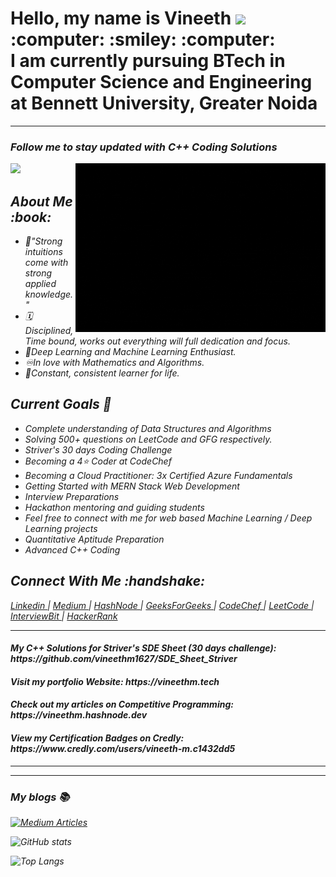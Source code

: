<h1>Hello, my name is Vineeth <img src="https://media.giphy.com/media/hvRJCLFzcasrR4ia7z/giphy.gif" width="25px"> <br>
:computer: :smiley: :computer: <br>
I am currently pursuing BTech in Computer Science and Engineering at Bennett University, Greater Noida
</h1>
<hr>
<h3><i>Follow me to stay updated with C++ Coding Solutions</h3>
<img align="right" alt="GIF" src = "https://github.com/vineethm1627/portfolio/blob/master/animated_intro.gif" height="270" width = '400' />
<p align="left"> <img src="https://komarev.com/ghpvc/?username=vineethm1627"> </p>

<h2>About Me :book: </h2>

- :repeat:"Strong intuitions come with strong applied knowledge." <br>
- :spiral_calendar:Disciplined, Time bound, works out everything will full dedication and focus. <br>
- :scroll:Deep Learning and Machine Learning Enthusiast. <br>
- :infinity:In love with Mathematics and Algorithms. <br>
- :100:Constant, consistent learner for life. 


<h2> Current Goals 🔭 </h2>

- Complete understanding of Data Structures and Algorithms
- Solving 500+ questions on LeetCode and GFG respectively.
- Striver's 30 days Coding Challenge
- Becoming a 4⭐ Coder at CodeChef
- Becoming a Cloud Practitioner: 3x Certified Azure Fundamentals
- Getting Started with MERN Stack Web Development
- Interview Preparations
- Hackathon mentoring and guiding students
- Feel free to connect with me for web based Machine Learning / Deep Learning projects
- Quantitative Aptitude Preparation
- Advanced C++ Coding 

<h2>Connect With Me :handshake: </h2>
<p>
  <a href = "https://www.linkedin.com/in/vineethm1627/"> Linkedin </a> <span> | </span>
  <a href = "https://medium.com/@vinscoder1627/"> Medium </a> <span> | </span>
  <a href = "https://vineethm.hashnode.dev/"> HashNode </a> <span> | </span>
  <a href = "https://auth.geeksforgeeks.org/user/vineethm1627/practice/"> GeeksForGeeks </a> <span> | </span>
  <a href = "https://www.codechef.com/users/mv3451"> CodeChef </a> <span> | <span>
  <a href = "https://leetcode.com/vinscoder1627/"> LeetCode </a> <span> | <span>
  <a href = "https://www.interviewbit.com/profile/vineethm1627/solved-problems"> InterviewBit </a> <span> | </span>
  <a href = "https://hackerrank.com/mvineeth"> HackerRank </a>  
  
</p>
<hr>
  <h4> My C++ Solutions for Striver's SDE Sheet (30 days challenge): https://github.com/vineethm1627/SDE_Sheet_Striver </h4>
  <h4> Visit my portfolio Website: https://vineethm.tech </h4>
  <h4> Check out my articles on Competitive Programming: https://vineethm.hashnode.dev </h4>
  <h4> View my Certification Badges on Credly: https://www.credly.com/users/vineeth-m.c1432dd5 </h4>
<hr>
  
---
### My blogs :books: 

[![Medium Articles](https://github-cards-external-blogs.souravdey777.vercel.app/getMediumBlogs?username=@vinscoder1627&type=horizontal)](https://medium.com/@vinscoder1627)

![GitHub stats](https://github-readme-stats.vercel.app/api?username=vineethm1627&show_icons=true&count_private=true&theme=radical)

![Top Langs](https://github-readme-stats.vercel.app/api/top-langs/?username=vineethm1627&layout=compact&count_private=true&theme=radical&langs_count=10)

